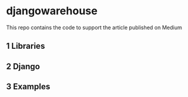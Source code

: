 # djangowarehouse
This repo contains the code to support the article published on Medium

## 1 Libraries
## 2 Django
## 3 Examples
